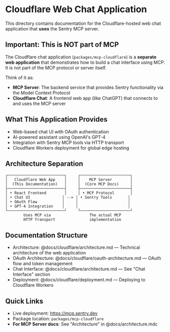 # Cloudflare Web Chat Application

This directory contains documentation for the Cloudflare-hosted web chat application that **uses** the Sentry MCP server.

## Important: This is NOT part of MCP

The Cloudflare chat application (`packages/mcp-cloudflare`) is a **separate web application** that demonstrates how to build a chat interface using MCP. It is not part of the MCP protocol or server itself.

Think of it as:
- **MCP Server**: The backend service that provides Sentry functionality via the Model Context Protocol
- **Cloudflare Chat**: A frontend web app (like ChatGPT) that connects to and uses the MCP server

## What This Application Provides

- Web-based chat UI with OAuth authentication
- AI-powered assistant using OpenAI's GPT-4  
- Integration with Sentry MCP tools via HTTP transport
- Cloudflare Workers deployment for global edge hosting

## Architecture Separation

```
┌─────────────────────────┐     ┌──────────────────────┐
│   Cloudflare Web App    │     │    MCP Server        │
│  (This Documentation)   │     │  (Core MCP Docs)     │
├─────────────────────────┤     ├──────────────────────┤
│ • React Frontend        │     │ • MCP Protocol       │
│ • Chat UI              │ --> │ • Sentry Tools       │
│ • OAuth Flow           │     │                      │
│ • GPT-4 Integration    │     │                      │
└─────────────────────────┘     └──────────────────────┘
        Uses MCP via                 The actual MCP
        HTTP Transport               implementation
```

## Documentation Structure

- Architecture: @docs/cloudflare/architecture.md — Technical architecture of the web application
- OAuth Architecture: @docs/cloudflare/oauth-architecture.md — OAuth flow and token management
- Chat Interface: @docs/cloudflare/architecture.md — See "Chat Interface" section
- Deployment: @docs/cloudflare/deployment.md — Deploying to Cloudflare Workers

## Quick Links

- Live deployment: https://mcp.sentry.dev
- Package location: `packages/mcp-cloudflare`
- **For MCP Server docs**: See "Architecture" in @docs/architecture.mdc
